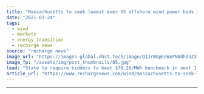 ```yaml
---
title: "Massachusetts to seek lowest ever US offshore wind power bids in new round"
date: "2021-03-24"
tags: 
  - wind
  - markets
  - energy transition
  - recharge news
source: "recharge news"
image_url: "https://images-global.nhst.tech/image/Q1JrWGpEeWxPN0dhdnZ3T3RyVzJSMWZGcjlPaVJOK09SeERFMDRTQ3N0TT0=/nhst/binary/92e5c0fc3348660fd76975574e20feb1"
image_fp: "/assets/img/post_thumbnails/85.jpg"
lead: "State to require bidders to beat $70.26/MWh benchmark in next 1.6GW solicitation, draft shows"
article_url: "https://www.rechargenews.com/wind/massachusetts-to-seek-lowest-ever-us-offshore-wind-power-bids-in-new-round/2-1-986006"
---
```


---
